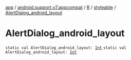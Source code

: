 [app](../../../index.md) / [android.support.v7.appcompat](../../index.md) / [R](../index.md) / [styleable](index.md) / [AlertDialog_android_layout](./-alert-dialog_android_layout.md)

# AlertDialog_android_layout

`static val AlertDialog_android_layout: `[`Int`](https://kotlinlang.org/api/latest/jvm/stdlib/kotlin/-int/index.html)
`static val AlertDialog_android_layout: `[`Int`](https://kotlinlang.org/api/latest/jvm/stdlib/kotlin/-int/index.html)